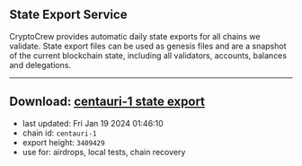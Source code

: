 ## State Export Service
CryptoCrew provides automatic daily state exports for all chains we validate. State export files can be used as genesis files and are a snapshot of the current blockchain state, including all validators, accounts, balances and delegations.

---
**Download: [centauri-1 state export](https://dl.ccvalidators.com/SERVICE/composable/centauri-1_export_3409429.json)**
---

- last updated: Fri Jan 19 2024 01:46:10
- chain id: `centauri-1`
- export height: `3409429`
- use for: airdrops, local tests, chain recovery
